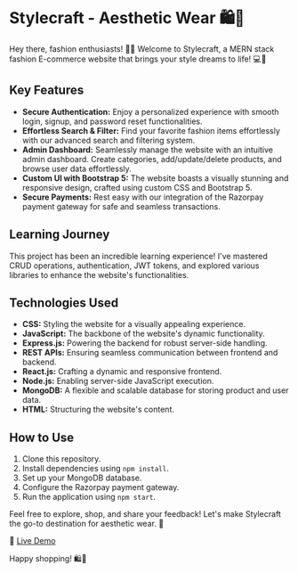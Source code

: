 # Stylecraft - Aesthetic Wear 🛍️🚀

Hey there, fashion enthusiasts! 🎉🎁 Welcome to Stylecraft, a MERN stack fashion E-commerce website that brings your style dreams to life! 💻👗

## Key Features

- **Secure Authentication:** Enjoy a personalized experience with smooth login, signup, and password reset functionalities.
- **Effortless Search & Filter:** Find your favorite fashion items effortlessly with our advanced search and filtering system.
- **Admin Dashboard:** Seamlessly manage the website with an intuitive admin dashboard. Create categories, add/update/delete products, and browse user data effortlessly.
- **Custom UI with Bootstrap 5:** The website boasts a visually stunning and responsive design, crafted using custom CSS and Bootstrap 5.
- **Secure Payments:** Rest easy with our integration of the Razorpay payment gateway for safe and seamless transactions.

## Learning Journey

This project has been an incredible learning experience! I've mastered CRUD operations, authentication, JWT tokens, and explored various libraries to enhance the website's functionalities.

## Technologies Used

- **CSS:** Styling the website for a visually appealing experience.
- **JavaScript:** The backbone of the website's dynamic functionality.
- **Express.js:** Powering the backend for robust server-side handling.
- **REST APIs:** Ensuring seamless communication between frontend and backend.
- **React.js:** Crafting a dynamic and responsive frontend.
- **Node.js:** Enabling server-side JavaScript execution.
- **MongoDB:** A flexible and scalable database for storing product and user data.
- **HTML:** Structuring the website's content.

## How to Use

1. Clone this repository.
2. Install dependencies using `npm install`.
3. Set up your MongoDB database.
4. Configure the Razorpay payment gateway.
5. Run the application using `npm start`.

Feel free to explore, shop, and share your feedback! Let's make Stylecraft the go-to destination for aesthetic wear. 🌟

🔗 [Live Demo](https://style-craft.vercel.app/)

Happy shopping! 🛍️👗
